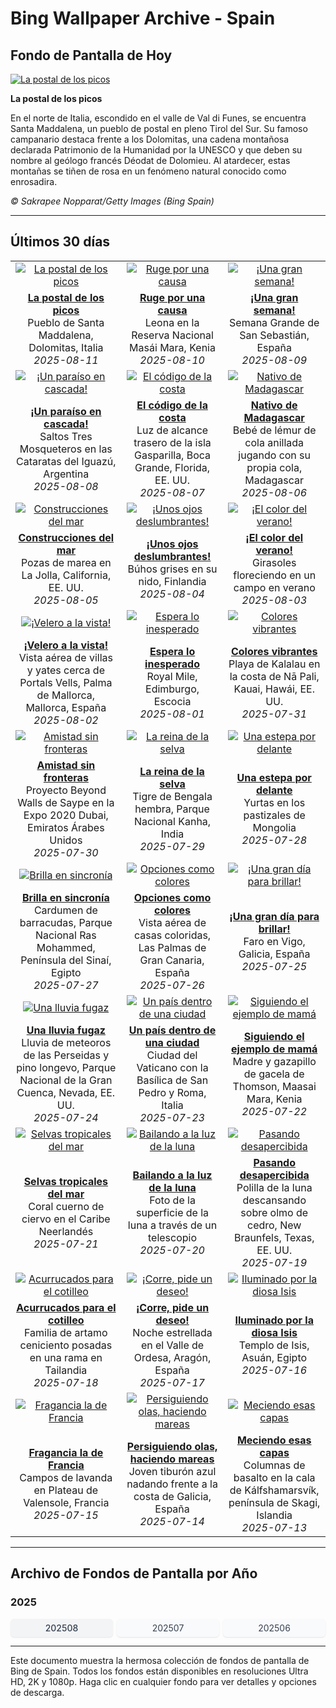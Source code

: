 # Bing Wallpaper Archive - Spain

## Fondo de Pantalla de Hoy

[![La postal de los picos](https://www.bing.com/th?id=OHR.SantaMaddalena_ES-ES3834895860_UHD.jpg&pid=hp&w=2560)](https://bing.codexun.com/es/detail/20250811)

**La postal de los picos**

En el norte de Italia, escondido en el valle de Val di Funes, se encuentra Santa Maddalena, un pueblo de postal en pleno Tirol del Sur. Su famoso campanario destaca frente a los Dolomitas, una cadena montañosa declarada Patrimonio de la Humanidad por la UNESCO y que deben su nombre al geólogo francés Déodat de Dolomieu. Al atardecer, estas montañas se tiñen de rosa en un fenómeno natural conocido como enrosadira.

*© Sakrapee Nopparat/Getty Images (Bing Spain)*

---

## Últimos 30 días

| | | |
|:---:|:---:|:---:|
| [![La postal de los picos](https://www.bing.com/th?id=OHR.SantaMaddalena_ES-ES3834895860_UHD.jpg&pid=hp&w=2560)](https://bing.codexun.com/es/detail/20250811) | [![Ruge por una causa](https://www.bing.com/th?id=OHR.LionessKenya_ES-ES3481015675_UHD.jpg&pid=hp&w=2560)](https://bing.codexun.com/es/detail/20250810) | [![¡Una gran semana!](https://www.bing.com/th?id=OHR.SanSebastianBigWeek_ES-ES3382774844_UHD.jpg&pid=hp&w=2560)](https://bing.codexun.com/es/detail/20250809) | 
| **[La postal de los picos](https://bing.codexun.com/es/detail/20250811)**<br>Pueblo de Santa Maddalena, Dolomitas, Italia<br>*2025-08-11* | **[Ruge por una causa](https://bing.codexun.com/es/detail/20250810)**<br>Leona en la Reserva Nacional Masái Mara, Kenia<br>*2025-08-10* | **[¡Una gran semana!](https://bing.codexun.com/es/detail/20250809)**<br>Semana Grande de San Sebastián, España<br>*2025-08-09* | 
| [![¡Un paraíso en cascada!](https://www.bing.com/th?id=OHR.IguazuArgentina_ES-ES1410228495_UHD.jpg&pid=hp&w=2560)](https://bing.codexun.com/es/detail/20250808) | [![El código de la costa](https://www.bing.com/th?id=OHR.GasparillaLight_ES-ES4564834622_UHD.jpg&pid=hp&w=2560)](https://bing.codexun.com/es/detail/20250807) | [![Nativo de Madagascar](https://www.bing.com/th?id=OHR.BabyLemur_ES-ES4465039868_UHD.jpg&pid=hp&w=2560)](https://bing.codexun.com/es/detail/20250806) | 
| **[¡Un paraíso en cascada!](https://bing.codexun.com/es/detail/20250808)**<br>Saltos Tres Mosqueteros en las Cataratas del Iguazú, Argentina<br>*2025-08-08* | **[El código de la costa](https://bing.codexun.com/es/detail/20250807)**<br>Luz de alcance trasero de la isla Gasparilla, Boca Grande, Florida, EE. UU.<br>*2025-08-07* | **[Nativo de Madagascar](https://bing.codexun.com/es/detail/20250806)**<br>Bebé de lémur de cola anillada jugando con su propia cola, Madagascar<br>*2025-08-06* | 
| [![Construcciones del mar](https://www.bing.com/th?id=OHR.CaliforniaTidepool_ES-ES4288360628_UHD.jpg&pid=hp&w=2560)](https://bing.codexun.com/es/detail/20250805) | [![¡Unos ojos deslumbrantes!](https://www.bing.com/th?id=OHR.LaplandOwl_ES-ES4200843569_UHD.jpg&pid=hp&w=2560)](https://bing.codexun.com/es/detail/20250804) | [![¡El color del verano!](https://www.bing.com/th?id=OHR.HappySunflower_ES-ES4115334134_UHD.jpg&pid=hp&w=2560)](https://bing.codexun.com/es/detail/20250803) | 
| **[Construcciones del mar](https://bing.codexun.com/es/detail/20250805)**<br>Pozas de marea en La Jolla, California, EE. UU.<br>*2025-08-05* | **[¡Unos ojos deslumbrantes!](https://bing.codexun.com/es/detail/20250804)**<br>Búhos grises en su nido, Finlandia<br>*2025-08-04* | **[¡El color del verano!](https://bing.codexun.com/es/detail/20250803)**<br>Girasoles floreciendo en un campo en verano<br>*2025-08-03* | 
| [![¡Velero a la vista!](https://www.bing.com/th?id=OHR.MallorcaSumerYacht_ES-ES6937239924_UHD.jpg&pid=hp&w=2560)](https://bing.codexun.com/es/detail/20250802) | [![Espera lo inesperado](https://www.bing.com/th?id=OHR.EdinburghFringe_ES-ES3946944974_UHD.jpg&pid=hp&w=2560)](https://bing.codexun.com/es/detail/20250801) | [![Colores vibrantes](https://www.bing.com/th?id=OHR.NaPaliKauai_ES-ES3845188228_UHD.jpg&pid=hp&w=2560)](https://bing.codexun.com/es/detail/20250731) | 
| **[¡Velero a la vista!](https://bing.codexun.com/es/detail/20250802)**<br>Vista aérea de villas y yates cerca de Portals Vells, Palma de Mallorca, Mallorca, España<br>*2025-08-02* | **[Espera lo inesperado](https://bing.codexun.com/es/detail/20250801)**<br>Royal Mile, Edimburgo, Escocia<br>*2025-08-01* | **[Colores vibrantes](https://bing.codexun.com/es/detail/20250731)**<br>Playa de Kalalau en la costa de Nā Pali, Kauai, Hawái, EE. UU.<br>*2025-07-31* | 
| [![Amistad sin fronteras](https://www.bing.com/th?id=OHR.SaypeDubai_ES-ES3758779799_UHD.jpg&pid=hp&w=2560)](https://bing.codexun.com/es/detail/20250730) | [![La reina de la selva](https://www.bing.com/th?id=OHR.TigerDay_ES-ES3628698464_UHD.jpg&pid=hp&w=2560)](https://bing.codexun.com/es/detail/20250729) | [![Una estepa por delante](https://www.bing.com/th?id=OHR.MongoliaYurts_ES-ES3504301374_UHD.jpg&pid=hp&w=2560)](https://bing.codexun.com/es/detail/20250728) | 
| **[Amistad sin fronteras](https://bing.codexun.com/es/detail/20250730)**<br>Proyecto Beyond Walls de Saype en la Expo 2020 Dubai, Emiratos Árabes Unidos<br>*2025-07-30* | **[La reina de la selva](https://bing.codexun.com/es/detail/20250729)**<br>Tigre de Bengala hembra, Parque Nacional Kanha, India<br>*2025-07-29* | **[Una estepa por delante](https://bing.codexun.com/es/detail/20250728)**<br>Yurtas en los pastizales de Mongolia<br>*2025-07-28* | 
| [![Brilla en sincronía](https://www.bing.com/th?id=OHR.BlackfinBarracuda_ES-ES3397140891_UHD.jpg&pid=hp&w=2560)](https://bing.codexun.com/es/detail/20250727) | [![Opciones como colores](https://www.bing.com/th?id=OHR.LasPalmas_ES-ES3269515440_UHD.jpg&pid=hp&w=2560)](https://bing.codexun.com/es/detail/20250726) | [![¡Una gran día para brillar!](https://www.bing.com/th?id=OHR.GaliciaDay_ES-ES2507386877_UHD.jpg&pid=hp&w=2560)](https://bing.codexun.com/es/detail/20250725) | 
| **[Brilla en sincronía](https://bing.codexun.com/es/detail/20250727)**<br>Cardumen de barracudas, Parque Nacional Ras Mohammed, Península del Sinaí, Egipto<br>*2025-07-27* | **[Opciones como colores](https://bing.codexun.com/es/detail/20250726)**<br>Vista aérea de casas coloridas, Las Palmas de Gran Canaria, España<br>*2025-07-26* | **[¡Una gran día para brillar!](https://bing.codexun.com/es/detail/20250725)**<br>Faro en Vigo, Galicia, España<br>*2025-07-25* | 
| [![Una lluvia fugaz](https://www.bing.com/th?id=OHR.PerseidsPine_ES-ES6515069919_UHD.jpg&pid=hp&w=2560)](https://bing.codexun.com/es/detail/20250724) | [![Un país dentro de una ciudad](https://www.bing.com/th?id=OHR.VaticanCity_ES-ES7982947243_UHD.jpg&pid=hp&w=2560)](https://bing.codexun.com/es/detail/20250723) | [![Siguiendo el ejemplo de mamá](https://www.bing.com/th?id=OHR.ThomsonGazelle_ES-ES5485485713_UHD.jpg&pid=hp&w=2560)](https://bing.codexun.com/es/detail/20250722) | 
| **[Una lluvia fugaz](https://bing.codexun.com/es/detail/20250724)**<br>Lluvia de meteoros de las Perseidas y pino longevo, Parque Nacional de la Gran Cuenca, Nevada, EE. UU.<br>*2025-07-24* | **[Un país dentro de una ciudad](https://bing.codexun.com/es/detail/20250723)**<br>Ciudad del Vaticano con la Basílica de San Pedro y Roma, Italia<br>*2025-07-23* | **[Siguiendo el ejemplo de mamá](https://bing.codexun.com/es/detail/20250722)**<br>Madre y gazapillo de gacela de Thomson, Maasai Mara, Kenia<br>*2025-07-22* | 
| [![Selvas tropicales del mar](https://www.bing.com/th?id=OHR.AcroporaReef_ES-ES7878732690_UHD.jpg&pid=hp&w=2560)](https://bing.codexun.com/es/detail/20250721) | [![Bailando a la luz de la luna](https://www.bing.com/th?id=OHR.BigMoon_ES-ES7673891948_UHD.jpg&pid=hp&w=2560)](https://bing.codexun.com/es/detail/20250720) | [![Pasando desapercibida](https://www.bing.com/th?id=OHR.MothWeek_ES-ES7594362162_UHD.jpg&pid=hp&w=2560)](https://bing.codexun.com/es/detail/20250719) | 
| **[Selvas tropicales del mar](https://bing.codexun.com/es/detail/20250721)**<br>Coral cuerno de ciervo en el Caribe Neerlandés<br>*2025-07-21* | **[Bailando a la luz de la luna](https://bing.codexun.com/es/detail/20250720)**<br>Foto de la superficie de la luna a través de un telescopio<br>*2025-07-20* | **[Pasando desapercibida](https://bing.codexun.com/es/detail/20250719)**<br>Polilla de la luna descansando sobre olmo de cedro, New Braunfels, Texas, EE. UU.<br>*2025-07-19* | 
| [![Acurrucados para el cotilleo](https://www.bing.com/th?id=OHR.AshyWoodswallow_ES-ES2269692997_UHD.jpg&pid=hp&w=2560)](https://bing.codexun.com/es/detail/20250718) | [![¡Corre, pide un deseo!](https://www.bing.com/th?id=OHR.PerseidasAragon_ES-ES4625376331_UHD.jpg&pid=hp&w=2560)](https://bing.codexun.com/es/detail/20250717) | [![Iluminado por la diosa Isis](https://www.bing.com/th?id=OHR.TemplePhilae_ES-ES6627799153_UHD.jpg&pid=hp&w=2560)](https://bing.codexun.com/es/detail/20250716) | 
| **[Acurrucados para el cotilleo](https://bing.codexun.com/es/detail/20250718)**<br>Familia de artamo ceniciento posadas en una rama en Tailandia<br>*2025-07-18* | **[¡Corre, pide un deseo!](https://bing.codexun.com/es/detail/20250717)**<br>Noche estrellada en el Valle de Ordesa, Aragón, España<br>*2025-07-17* | **[Iluminado por la diosa Isis](https://bing.codexun.com/es/detail/20250716)**<br>Templo de Isis, Asuán, Egipto<br>*2025-07-16* | 
| [![Fragancia la de Francia](https://www.bing.com/th?id=OHR.FranceLavender_ES-ES8017516672_UHD.jpg&pid=hp&w=2560)](https://bing.codexun.com/es/detail/20250715) | [![Persiguiendo olas, haciendo mareas](https://www.bing.com/th?id=OHR.YoungShark_ES-ES5981151828_UHD.jpg&pid=hp&w=2560)](https://bing.codexun.com/es/detail/20250714) | [![Meciendo esas capas](https://www.bing.com/th?id=OHR.BasaltColumns_ES-ES5645735099_UHD.jpg&pid=hp&w=2560)](https://bing.codexun.com/es/detail/20250713) | 
| **[Fragancia la de Francia](https://bing.codexun.com/es/detail/20250715)**<br>Campos de lavanda en Plateau de Valensole, Francia<br>*2025-07-15* | **[Persiguiendo olas, haciendo mareas](https://bing.codexun.com/es/detail/20250714)**<br>Joven tiburón azul nadando frente a la costa de Galicia, España<br>*2025-07-14* | **[Meciendo esas capas](https://bing.codexun.com/es/detail/20250713)**<br>Columnas de basalto en la cala de Kálfshamarsvík, península de Skagi, Islandia<br>*2025-07-13* | 


---

## Archivo de Fondos de Pantalla por Año

### 2025
<div style="display: grid; grid-template-columns: repeat(auto-fit, minmax(80px, 1fr)); gap: 6px; margin: 12px 0;">
<a href="https://bing.codexun.com/es/archive/202508" style="padding: 6px 12px; font-size: 14px; border-radius: 6px; box-shadow: 0 1px 2px rgba(0,0,0,0.1); background-color: #f3f4f6; color: #374151; text-decoration: none; text-align: center; transition: background-color 0.2s ease; font-weight: 500;">202508</a>
<a href="https://bing.codexun.com/es/archive/202507" style="padding: 6px 12px; font-size: 14px; border-radius: 6px; box-shadow: 0 1px 2px rgba(0,0,0,0.1); background-color: #f9fafb; color: #374151; text-decoration: none; text-align: center; transition: background-color 0.2s ease;">202507</a>
<a href="https://bing.codexun.com/es/archive/202506" style="padding: 6px 12px; font-size: 14px; border-radius: 6px; box-shadow: 0 1px 2px rgba(0,0,0,0.1); background-color: #f9fafb; color: #374151; text-decoration: none; text-align: center; transition: background-color 0.2s ease;">202506</a>
</div>



---

Este documento muestra la hermosa colección de fondos de pantalla de Bing de Spain. Todos los fondos están disponibles en resoluciones Ultra HD, 2K y 1080p. Haga clic en cualquier fondo para ver detalles y opciones de descarga.
